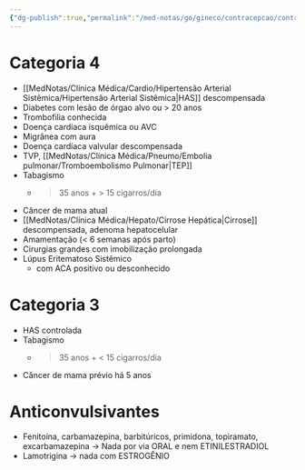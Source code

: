 ```yaml
---
{"dg-publish":true,"permalink":"/med-notas/go/gineco/contracepcao/contraindicacoes-ao-estrogenio/"}
---
```


# Categoria 4
- [[MedNotas/Clínica Médica/Cardio/Hipertensão Arterial Sistêmica/Hipertensão Arterial Sistêmica\|HAS]] descompensada
- Diabetes com lesão de órgao alvo ou > 20 anos
- Trombofilia conhecida
- Doença cardíaca isquêmica ou AVC
- Migrânea com aura
- Doença cardíaca valvular descompensada
- TVP, [[MedNotas/Clínica Médica/Pneumo/Embolia pulmonar/Tromboembolismo Pulmonar\|TEP]]
- Tabagismo
	- > 35 anos + > 15 cigarros/dia
- Câncer de mama atual
- [[MedNotas/Clínica Médica/Hepato/Cirrose Hepática\|Cirrose]] descompensada, adenoma hepatocelular 
- Amamentação (< 6 semanas após parto)
- Cirurgias grandes com imobilização prolongada
- Lúpus Eritematoso Sistêmico
	- com ACA positivo ou desconhecido

# Categoria 3
- HAS controlada
- Tabagismo
	- > 35 anos + < 15 cigarros/dia
- Câncer de mama prévio há 5 anos

# Anticonvulsivantes
- Fenitoína, carbamazepina, barbitúricos, primidona, topiramato, excarbamazepina -> Nada por via ORAL e nem ETINILESTRADIOL
- Lamotrigina -> nada com ESTROGÊNIO